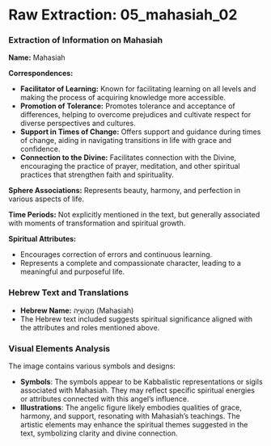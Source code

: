 # Raw Extraction: 05_mahasiah_02

### Extraction of Information on Mahasiah

**Name:** Mahasiah

**Correspondences:**
- **Facilitator of Learning:** Known for facilitating learning on all levels and making the process of acquiring knowledge more accessible.
- **Promotion of Tolerance:** Promotes tolerance and acceptance of differences, helping to overcome prejudices and cultivate respect for diverse perspectives and cultures.
- **Support in Times of Change:** Offers support and guidance during times of change, aiding in navigating transitions in life with grace and confidence.
- **Connection to the Divine:** Facilitates connection with the Divine, encouraging the practice of prayer, meditation, and other spiritual practices that strengthen faith and spirituality.

**Sphere Associations:** Represents beauty, harmony, and perfection in various aspects of life.

**Time Periods:** Not explicitly mentioned in the text, but generally associated with moments of transformation and spiritual growth.

**Spiritual Attributes:**
- Encourages correction of errors and continuous learning.
- Represents a complete and compassionate character, leading to a meaningful and purposeful life.

### Hebrew Text and Translations
- **Hebrew Name:** מַהֲשִׁיָּה (Mahasiah)
- The Hebrew text included suggests spiritual significance aligned with the attributes and roles mentioned above.

### Visual Elements Analysis
The image contains various symbols and designs:
- **Symbols**: The symbols appear to be Kabbalistic representations or sigils associated with Mahasiah. They may reflect specific spiritual energies or attributes connected with this angel’s influence.
- **Illustrations**: The angelic figure likely embodies qualities of grace, harmony, and support, resonating with Mahasiah’s teachings. The artistic elements may enhance the spiritual themes suggested in the text, symbolizing clarity and divine connection.